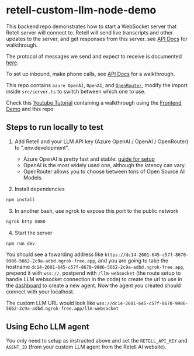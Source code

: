 # retell-custom-llm-node-demo

This backend repo demonstrates how to start a WebSocket server that Retell server will connect to. Retell will send
live transcripts and other updates to the server, and get responses from this server. see [API Docs](https://docs.retellai.com/guide/custom-llm-websocket) for walkthrough.

The protocol of messages we send and expect to receive is documented [here](https://docs.retellai.com/api-references/llm-websocket).

To set up inbound, make phone calls, see [API Docs](https://docs.retellai.com/guide/phone-setup) for a walkthrough.

This repo contains `azure OpenAI`, `OpenAI`, and [`OpenRouter`](https://openrouter.ai), modify the import inside `src/server.ts` to switch between which one to use.

Check this [Youtube Tutorial](https://youtu.be/Tz969io9cPc?feature=shared&t=344) containing a walkthrough using the [Frontend Demo](https://github.com/adam-team/retell-frontend-reactjs-demo/tree/client_sdk) and this repo.

## Steps to run locally to test

1. Add Retell and your LLM API key (Azure OpenAI / OpenAI / OpenRouter) to ".env.development".

   - Azure OpenAI is pretty fast and stable: [guide for setup](https://docs.retellai.com/guide/azure-open-ai)
   - OpenAI is the most widely used one, although the latency can vary.
   - OpenRouter allows you to choose between tons of Open Source AI Models.

2. Install dependencies

```bash
npm install
```

3. In another bash, use ngrok to expose this port to the public network

```bash
ngrok http 8080
```

4. Start the server

```bash
npm run dev
```

You should see a fowarding address like
`https://dc14-2601-645-c57f-8670-9986-5662-2c9a-adbd.ngrok-free.app`, and you
are going to take the hostname `dc14-2601-645-c57f-8670-9986-5662-2c9a-adbd.ngrok-free.app`, prepend it with `wss://`, postpend with
`/llm-websocket` (the route setup to handle LLM websocket connection in the code) to create the url to use in the [dashboard](https://beta.retellai.com/dashboard) to create a new agent. Now
the agent you created should connect with your localhost.

The custom LLM URL would look like
`wss://dc14-2601-645-c57f-8670-9986-5662-2c9a-adbd.ngrok-free.app/llm-websocket`

## Using Echo LLM agent

You only need to setup as instructed above and set the `RETELL_API_KEY` and `AGENT_ID` (from your custom LLM agent from the Retell AI website). 
